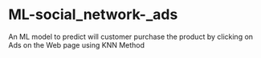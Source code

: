 # ML-social_network-_ads
An ML model to predict will customer purchase the product by clicking on Ads on the Web page using KNN Method 
